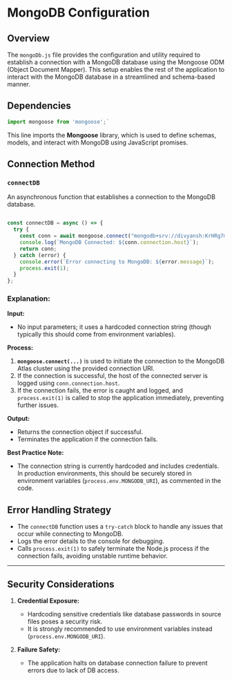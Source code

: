 # MongoDB Configuration

## Overview

The `mongoDb.js` file provides the configuration and utility required to establish a connection with a MongoDB database using the Mongoose ODM (Object Document Mapper). This setup enables the rest of the application to interact with the MongoDB database in a streamlined and schema-based manner.

## Dependencies

```javascript
import mongoose from 'mongoose';`
```

This line imports the **Mongoose** library, which is used to define schemas, models, and interact with MongoDB using JavaScript promises.

## Connection Method
### `connectDB`
An asynchronous function that establishes a connection to the MongoDB database.

```javascript

const connectDB = async () => {
  try {
    const conn = await mongoose.connect("mongodb+srv://divyansh:KrHRg7mgeh7tgNiU@cluster0.qhaz53w.mongodb.net/?retryWrites=true&w=majority&appName=Cluster0");
    console.log(`MongoDB Connected: ${conn.connection.host}`);
    return conn;
  } catch (error) {
    console.error(`Error connecting to MongoDB: ${error.message}`);
    process.exit(1);
  }
};
```

### **Explanation:**

**Input:**
-   No input parameters; it uses a hardcoded connection string (though typically this should come from environment variables).

**Process:**
1.  **`mongoose.connect(...)`** is used to initiate the connection to the MongoDB Atlas cluster using the provided connection URI.
2.  If the connection is successful, the host of the connected server is logged using `conn.connection.host`.
3.  If the connection fails, the error is caught and logged, and `process.exit(1)` is called to stop the application immediately, preventing further issues.

**Output:**
-   Returns the connection object if successful.
-   Terminates the application if the connection fails.

**Best Practice Note:**
-   The connection string is currently hardcoded and includes credentials. In production environments, this should be securely stored in environment variables (`process.env.MONGODB_URI`), as commented in the code.

## Error Handling Strategy
-   The `connectDB` function uses a `try-catch` block to handle any issues that occur while connecting to MongoDB.
-   Logs the error details to the console for debugging.
-   Calls `process.exit(1)` to safely terminate the Node.js process if the connection fails, avoiding unstable runtime behavior.

* * * * *

## Security Considerations
1.  **Credential Exposure:**
    -   Hardcoding sensitive credentials like database passwords in source files poses a security risk.
    -   It is strongly recommended to use environment variables instead (`process.env.MONGODB_URI`).

2.  **Failure Safety:**
    -   The application halts on database connection failure to prevent errors due to lack of DB access.